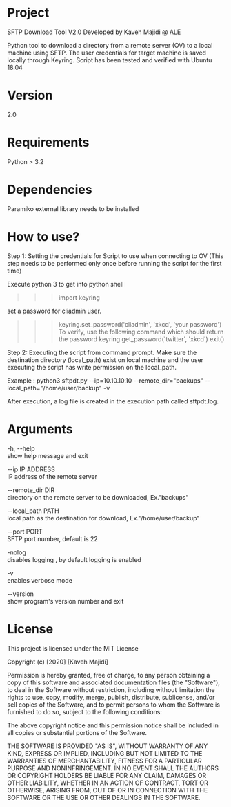 # Project

SFTP Download Tool V2.0
Developed by Kaveh Majidi @ ALE

Python tool to download a directory from a remote server (OV) to a local machine using SFTP.
The user credentials for target machine is saved locally through Keyring.
Script has been tested and verified with Ubuntu 18.04

# Version

2.0

# Requirements

Python > 3.2

# Dependencies

Paramiko external library needs to be installed


#  How to use?

Step 1: Setting the credentials for Script to use when connecting to OV (This step needs to be performed only once before running the script for the first time)

Execute python 3 to get into python shell

>>> import keyring

set a password for cliadmin user.
>>> keyring.set_password('cliadmin', 'xkcd', 'your password')
To verify, use the following command which should return the password
>>> keyring.get_password('twitter', 'xkcd')
>>>exit()

Step 2: Executing the script from command prompt. Make sure the destination directory (local_path) exist on local machine and the user executing the script has write permission on the local_path.

Example : python3 sftpdt.py --ip=10.10.10.10  --remote_dir="backups" --local_path="/home/user/backup" -v

After execution, a log file is created in the execution path called sftpdt.log.

# Arguments

  -h, --help           
  show help message and exit

  --ip IP ADDRESS      
  IP address of the remote server

  --remote_dir DIR     
  directory on the remote server to be downloaded, Ex."backups"

  --local_path PATH    
  local path as the destination for download, Ex."/home/user/backup"

  --port PORT          
  SFTP port number, default is 22

  -nolog               
  disables logging , by default logging is enabled

  -v                   
  enables verbose mode

  --version            
  show program's version number and exit


# License

This project is licensed under the MIT License

Copyright (c) [2020] [Kaveh Majidi]

Permission is hereby granted, free of charge, to any person obtaining a copy
of this software and associated documentation files (the "Software"), to deal
in the Software without restriction, including without limitation the rights
to use, copy, modify, merge, publish, distribute, sublicense, and/or sell
copies of the Software, and to permit persons to whom the Software is
furnished to do so, subject to the following conditions:

The above copyright notice and this permission notice shall be included in all
copies or substantial portions of the Software.

THE SOFTWARE IS PROVIDED "AS IS", WITHOUT WARRANTY OF ANY KIND, EXPRESS OR
IMPLIED, INCLUDING BUT NOT LIMITED TO THE WARRANTIES OF MERCHANTABILITY,
FITNESS FOR A PARTICULAR PURPOSE AND NONINFRINGEMENT. IN NO EVENT SHALL THE
AUTHORS OR COPYRIGHT HOLDERS BE LIABLE FOR ANY CLAIM, DAMAGES OR OTHER
LIABILITY, WHETHER IN AN ACTION OF CONTRACT, TORT OR OTHERWISE, ARISING FROM,
OUT OF OR IN CONNECTION WITH THE SOFTWARE OR THE USE OR OTHER DEALINGS IN THE
SOFTWARE.
